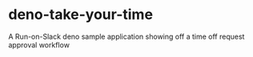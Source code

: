 # deno-take-your-time
A Run-on-Slack deno sample application showing off a time off request approval workflow
